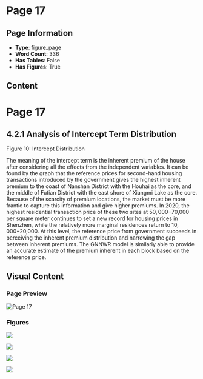 # Page 17

## Page Information

- **Type**: figure_page
- **Word Count**: 336
- **Has Tables**: False
- **Has Figures**: True

## Content

# Page 17

## 4.2.1 Analysis of Intercept Term Distribution

Figure 10: Intercept Distribution

<!-- image -->

The meaning of the intercept term is the inherent premium of the house after considering all the effects from the independent variables. It can be found by the graph that the reference prices for second-hand housing transactions introduced by the government gives the highest inherent premium to the coast of Nanshan District with the Houhai as the core, and the middle of Futian District with the east shore of Xiangmi Lake as the core. Because of the scarcity of premium locations, the market must be more frantic to capture this information and give higher premiums. In 2020, the highest residential transaction price of these two sites at $50,000-$70,000 per square meter continues to set a new record for housing prices in Shenzhen, while the relatively more marginal residences return to $10,000-$20,000. At this level, the reference price from government succeeds in perceiving the inherent premium distribution and narrowing the gap between inherent premiums. The GNNWR model is similarly able to provide an accurate estimate of the premium inherent in each block based on the reference price.

## Visual Content

### Page Preview

![Page 17](/projects/llms/images/2202.04358v1_page_17.png)

### Figures

![](/projects/llms/figures/2202.04358v1_page_17_figure_1.png)


![](/projects/llms/figures/2202.04358v1_page_17_figure_2.png)


![](/projects/llms/figures/2202.04358v1_page_17_figure_3.png)


![](/projects/llms/figures/2202.04358v1_page_17_figure_4.png)

